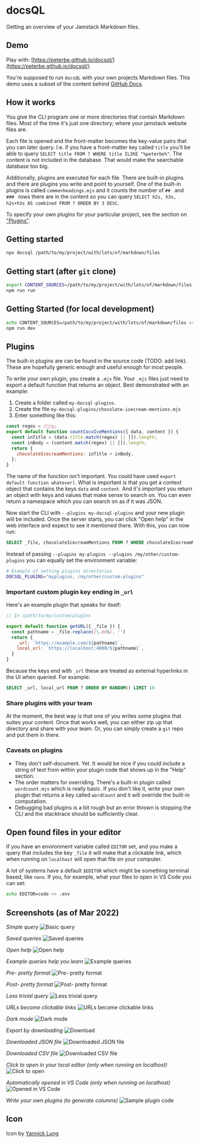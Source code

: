 # docsQL

Getting an overview of your Jamstack Markdown files.

## Demo

Play with: [https://peterbe.github.io/docsql/](https://peterbe.github.io/docsql/)

You're supposed to run `docsQL` with your own projects Markdown files. This
demo uses a subset of the content behind [GitHub Docs](https://github.com/github/docs).

## How it works

You give the CLI program one or more directories that contain Markdown files.
Most of the time it's just one directory; where your jamstack website files
are.

Each file is opened and the front-matter becomes the key-value pairs that you
can later query. I.e. if you have a front-matter key called `title`
you'll be able to query `SELECT title FROM ? WHERE title ILIKE "%peterbe%"`.
The content is not included in the database. That would make the searchable
database too big.

Additionally, plugins are executed for each file. There are built-in plugins
and there are plugins you write and point to yourself.
One of the built-in plugins is called `commonheadings.mjs` and it counts
the number of `## ` and `### ` rows there are in the content so you can
query `SELECT h2s, h3s, h2s+h3s AS combined FROM ? ORDER BY 3 DESC`.

To specify your own plugins for your particular project, see the
section on ["Plugins"](#plugins).

## Getting started

```sh
npx docsql /path/to/my/project/with/lots/of/markdown/files
```

## Getting start (after `git` clone)

```sh
export CONTENT_SOURCES=/path/to/my/project/with/lots/of/markdown/files
npm run run
```

## Getting Started (for local development)

```sh
echo CONTENT_SOURCES=/path/to/my/project/with/lots/of/markdown/files >> .env
npm run dev
```

## Plugins

The built-in plugins are can be found in the source code (TODO: add link).
These are hopefully generic enough and useful enough for most people.

To write your own plugin, you create a `.mjs` file. Your `.mjs` files
just need to export a default function that returns an object. Best
demonstrated with an example:

1. Create a folder called `my-docsql-plugins`.
2. Create the file `my-docsql-plugins/chocolate-icecream-mentions.mjs`
3. Enter something like this:

```js
const regex = /💩/g;
export default function countCocoIceMentions({ data, content }) {
  const inTitle = (data.title.match(regex) || []).length;
  const inBody = (content.match(regex) || []).length;
  return {
    chocolateIcecreamMentions: inTitle + inBody,
  };
}
```

The name of the function isn't important. You could have used
`export default function whatever(`. What is important is that you
get a context object that contains the keys `data` and `content`.
And it's important you return an object with keys and values that
make sense to search on. You can even return a namespace which
you can search on as if it was JSON.

Now start the CLI with `--plugins my-docsql-plugins` and your new plugin
will be included. Once the server starts, you can click "Open help"
in the web interface and expect to see it mentioned there. With this,
you can now run:

```sql
SELECT _file, chocolateIcecreamMentions FROM ? WHERE chocolateIcecreamMentions > 0
```

Instead of passing `--plugins my-plugins --plugins /my/other/custom-plugins`
you can equally set the environment variable:

```sh
# Example of setting plugins directories
DOCSQL_PLUGINS="myplugins, /my/other/custom-plugins"
```

### Important custom plugin key ending in `_url`

Here's an example plugin that speaks for itself:

```js
// In /path/to/my/custom/plugins

export default function getURL({ _file }) {
  const pathname = _file.replace(/\.md$/, '')
  return {
    _url: `https://example.com/${pathname}`,
    local_url: `https://localhost:4000/${pathname}`,
  }
}
```

Because the keys end with `_url` these are treated as external
hyperlinks in the UI when queried. For example:

```sql
SELECT _url, local_url FROM ? ORDER BY RANDOM() LIMIT 10
```

### Share plugins with your team

At the moment, the best way is that one of you writes some plugins that
suites your content. Once that works well, you can either zip up that
directory and share with your team. Or, you can simply create a
`git` repo and put them in there.

### Caveats on plugins

- They don't self-document. Yet. It would be nice if you could include
  a string of text from within your plugin code that shows up in the
  "Help" section.
- The order matters for overriding. There's a built-in plugin called
  `wordcount.mjs` which is really basic. If you don't like it, write
  your own plugin that returns a key called `wordCount` and it will
  override the built-in computation.
- Debugging bad plugins is a bit rough but an error thrown is stopping
  the CLI and the stacktrace should be sufficiently clear.

## Open found files in your editor

If you have an environment variable called `EDITOR` set, and you make a
query that includes the key `_file` it will make that a clickable link,
which when running on `localhost` will open that file on your computer.

A lot of systems have a default `$EDITOR` which might be something
terminal based, like `nano`. If you, for example, what your files to
open in VS Code you can set:

```sh
echo EDITOR=code >> .env
```

## Screenshots (as of Mar 2022)

*Simple query*
![Basic query](screenshots/simple-query.png)

*Saved queries*
![Saved queries](screenshots/saved-queries.png)

*Open help*
![Open help](screenshots/open-help.png)

*Example queries help you learn*
![Example queries](screenshots/example-queries.png)

*Pre- pretty format*
![Pre- pretty format](screenshots/pre-pretty-format.png)

*Post- pretty format*
![Post- pretty format](screenshots/post-pretty-format.png)

*Less trivial query*
![Less trivial query](screenshots/less-trivial-query.png)

*URLs become clickable links*
![URLs become clickable links](screenshots/urls.png)

*Dark mode*
![Dark mode](screenshots/dark-mode.png)

*Export by downloading*
![Download](screenshots/download.png)

*Downloaded JSON file*
![Downloaded JSON file](screenshots/downloaded-json.png)

*Downloaded CSV file*
![Downloaded CSV file](screenshots/downloaded-csv.png)

*Click to open in your local editor (only when running on localhost)*
![Click to open](screenshots/click-to-open.png)

*Automatically opened in VS Code (only when running on localhost)*
![Opened in VS Code](screenshots/opened-in-vscode.png)

*Write your own plugins (to generate columns)*
![Sample plugin code](screenshots/sample-plugin.png)

## Icon

Icon by [Yannick Lung](https://www.iconfinder.com/icons/315196/documents_icon)
